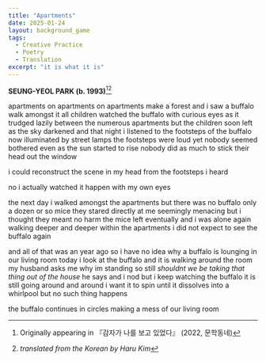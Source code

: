 ```yaml
---
title: "Apartments"
date: 2025-01-24
layout: background_game
tags:
  - Creative Practice
  - Poetry
  - Translation
excerpt: "it is what it is"
---
```



**SEUNG-YEOL PARK (b. 1993)**[^1][^2]

[^1]: Originally appearing in 『감자가 나를 보고 있었다』 (2022, 문학동네) 
[^2]: *translated from the Korean by Haru Kim*

apartments on apartments on apartments make a forest and i saw a buffalo walk amongst it all children watched the buffalo with curious eyes as it trudged lazily between the numerous apartments but the children soon left as the sky darkened and that night i listened to the footsteps of the buffalo now illuminated by street lamps the footsteps were loud yet nobody seemed bothered even as the sun started to rise nobody did as much to stick their head out the window

i could reconstruct the scene in my head from the footsteps i heard

no i actually watched it happen with my own eyes

the next day i walked amongst the apartments but there was no buffalo only a dozen or so mice they stared directly at me seemingly menacing but i thought they meant no harm the mice left eventually and i was alone again walking deeper and deeper within the apartments i did not expect to see the buffalo again

and all of that was an year ago so i have no idea why a buffalo is lounging in our living room today i look at the buffalo and it is walking around the room my husband asks me why im standing so still *shouldnt we be taking that thing out of the house* he says and i nod but i keep watching the buffalo it is still going around and around i want it to spin until it dissolves into a whirlpool but no such thing happens 

the buffalo continues in circles making a mess of our living room
